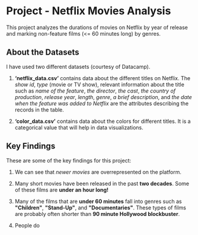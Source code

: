 # Project - Netflix Movies Analysis

This project analyzes the durations of movies on Netflix by year of release and marking non-feature films (<= 60 minutes long) by genres. 

## About the Datasets
I have used two different datasets (courtesy of Datacamp).

1. **‘netflix_data.csv’** contains data about the different titles on Netflix. The _show id_, _type_ (movie or TV show), relevant information about the title such as _name of the feature_, _the director_, _the cast_, _the country of production_, _release year_, _length_, _genre_, _a brief description_, and _the date when the feature was added to Netflix_ are the attributes describing the records in the table.  

2. **‘color_data.csv’** contains data about the colors for different titles. It is a categorical value that will help in data visualizations.

## Key Findings
These are some of the key findings for this project:

1. We can see that *newer movies* are overrepresented on the platform. 

2. Many short movies have been released in the past **two decades**. Some of these films are **under an hour long!**

3. Many of the films that are **under 60 minutes** fall into genres such as **"Children"**, **"Stand-Up"**, and **"Documentaries"**. These types of films are probably often shorter than **90 minute Hollywood blockbuster**.

4. People do
